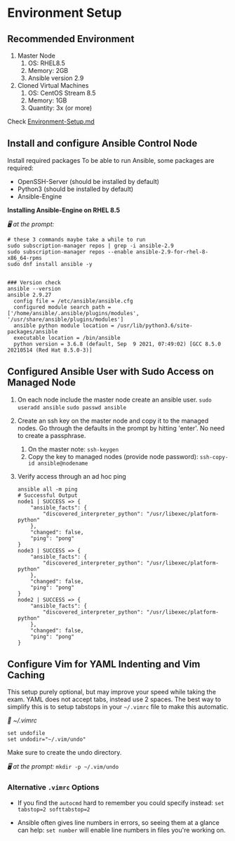 # Environment Setup 

## Recommended Environment
1. Master Node
    1. OS: RHEL8.5
    1. Memory: 2GB
    1. Ansible version 2.9 
1. Cloned Virtual Machines
    1. OS: CentOS Stream 8.5
    1. Memory: 1GB
    1. Quantity: 3x (or more)

Check [Environment-Setup.md](./Environment-Setup.md)

## Install and configure Ansible Control Node 
Install required packages
To be able to run Ansible, some packages are required:
- OpenSSH-Server (should be installed by default)
- Python3 (should be installed by default)
- Ansible-Engine

**Installing Ansible-Engine on RHEL 8.5**

*🖥️ at the prompt:*
```
# these 3 commands maybe take a while to run 
sudo subscription-manager repos | grep -i ansible-2.9
sudo subscription-manager repos --enable ansible-2.9-for-rhel-8-x86_64-rpms
sudo dnf install ansible -y 


### Version check
ansible --version
ansible 2.9.27
  config file = /etc/ansible/ansible.cfg
  configured module search path = ['/home/ansible/.ansible/plugins/modules', '/usr/share/ansible/plugins/modules']
  ansible python module location = /usr/lib/python3.6/site-packages/ansible
  executable location = /bin/ansible
  python version = 3.6.8 (default, Sep  9 2021, 07:49:02) [GCC 8.5.0 20210514 (Red Hat 8.5.0-3)]
``` 

## Configured Ansible User with Sudo Access on Managed Node 
1. On each node include the master node create an ansible user. 
    `sudo useradd ansible`
    `sudo passwd ansible` 
1. Create an ssh key on the master node and copy it to the managed nodes. Go through the defaults in the prompt by hitting 'enter'. No need to create a passphrase. 
    1. On the master note: `ssh-keygen` 
    1. Copy the key to managed nodes (provide node password): `ssh-copy-id ansible@nodename` 
1. Verify access through an ad hoc ping

    ```
    ansible all -m ping
    # Successful Output
    node1 | SUCCESS => {
        "ansible_facts": {
            "discovered_interpreter_python": "/usr/libexec/platform-python"
        },
        "changed": false,
        "ping": "pong"
    }
    node3 | SUCCESS => {
        "ansible_facts": {
            "discovered_interpreter_python": "/usr/libexec/platform-python"
        },
        "changed": false,
        "ping": "pong"
    }
    node2 | SUCCESS => {
        "ansible_facts": {
            "discovered_interpreter_python": "/usr/libexec/platform-python"
        },
        "changed": false,
        "ping": "pong"
    }
    ``` 

## Configure Vim for YAML Indenting and Vim Caching 
This setup purely optional, but may improve your speed while taking the exam. YAML does not accept tabs, instead use 2 spaces. The best way to simplify this is to setup tabstops in your `~/.vimrc` file to make this automatic. 

*📃 ~/.vimrc* 
```autocmd FileType yaml setlocal ai ts=2 sw=2 et
set undofile 
set undodir="~/.vim/undo" 
```
Make sure to create the undo directory. 

*🖥️ at the prompt:* `mkdir -p ~/.vim/undo` 

### Alternative `.vimrc` Options 
- If you find the `autocmd` hard to remember you could specify instead: 
`set tabstop=2 softtabstop=2` 

- Ansible often gives line numbers in errors, so seeing them at a glance can help:
`set number` will enable line numbers in files you're working on. 